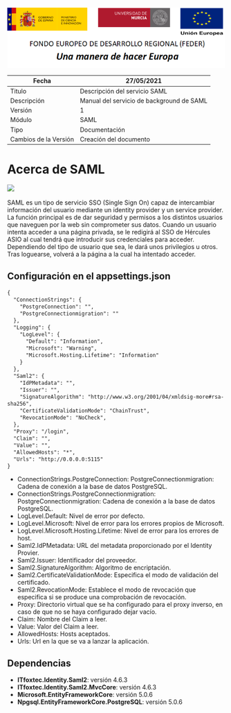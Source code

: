 ![](../../Docs/media/CabeceraDocumentosMD.png)

| Fecha         | 27/05/2021                                                   |
| ------------- | ------------------------------------------------------------ |
|Titulo|Descripción del servicio SAML| 
|Descripción|Manual del servicio de background de SAML|
|Versión|1|
|Módulo|SAML|
|Tipo|Documentación|
|Cambios de la Versión|Creación del documento|


# Acerca de SAML

![](https://github.com/HerculesCRUE/GnossDeustoBackend/workflows/Build%20Hercules.Asio.SPARQLReplication/badge.svg)

SAML es un tipo de servicio SSO (Single Sign On) capaz de intercambiar información del usuario mediante un identity provider y un service provider. 
La función principal es de dar seguridad y permisos a los distintos usuarios que naveguen por la web sin comprometer sus datos.
Cuando un usuario intenta acceder a una página privada, se le redigirá al SSO de Hércules ASIO al cual tendrá que introducir sus credenciales para acceder.
Dependiendo del tipo de usuario que sea, le dará unos privilegios u otros. Tras loguearse, volverá a la página a la cual ha intentado acceder.

## Configuración en el appsettings.json
    {
	  "ConnectionStrings": {
		"PostgreConnection": "",
		"PostgreConnectionmigration": ""
	  },
	  "Logging": {
		"LogLevel": {
		  "Default": "Information",
		  "Microsoft": "Warning",
		  "Microsoft.Hosting.Lifetime": "Information"
		}
	  },
	  "Saml2": {
		"IdPMetadata": "",
		"Issuer": "",
		"SignatureAlgorithm": "http://www.w3.org/2001/04/xmldsig-more#rsa-sha256",
		"CertificateValidationMode": "ChainTrust",
		"RevocationMode": "NoCheck",
	  },
	  "Proxy": "/login",
	  "Claim": "",
	  "Value": "",
	  "AllowedHosts": "*",
	  "Urls": "http://0.0.0.0:5115"
    }
  
- ConnectionStrings.PostgreConnection: PostgreConnectionmigration: Cadena de conexión a la base de datos PostgreSQL.
- ConnectionStrings.PostgreConnectionmigration: PostgreConnectionmigration: Cadena de conexión a la base de datos PostgreSQL.
- LogLevel.Default: Nivel de error por defecto.
- LogLevel.Microsoft: Nivel de error para los errores propios de Microsoft.
- LogLevel.Microsoft.Hosting.Lifetime: Nivel de error para los errores de host.
- Saml2.IdPMetadata: URL del metadata proporcionado por el Identity Provier.
- Saml2.Issuer: Identificador del proveedor.
- Saml2.SignatureAlgorithm: Algoritmo de encriptación.
- Saml2.CertificateValidationMode: Especifica el modo de validación del certificado.
- Saml2.RevocationMode: Establece el modo de revocación que especifica si se produce una comprobación de revocación.
- Proxy: Directorio virtual que se ha configurado para el proxy inverso, en caso de que no se haya configurado dejar vacío.
- Claim: Nombre del Claim a leer.
- Value: Valor del Claim a leer.
- AllowedHosts: Hosts aceptados.
- Urls: Url en la que se va a lanzar la aplicación.

## Dependencias

- **ITfoxtec.Identity.Saml2**: versión 4.6.3
- **ITfoxtec.Identity.Saml2.MvcCore**: versión 4.6.3
- **Microsoft.EntityFrameworkCore**: versión 5.0.6
- **Npgsql.EntityFrameworkCore.PostgreSQL**: versión 5.0.6
